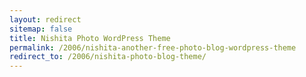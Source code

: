 ```yaml
---
layout: redirect
sitemap: false
title: Nishita Photo WordPress Theme
permalink: /2006/nishita-another-free-photo-blog-wordpress-theme
redirect_to: /2006/nishita-photo-blog-theme/
---
```

